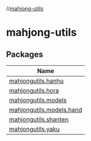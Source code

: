 //[mahjong-utils](index.md)

# mahjong-utils

## Packages

| Name |
|---|
| [mahjongutils.hanhu](mahjong-utils/mahjongutils.hanhu/index.md) |
| [mahjongutils.hora](mahjong-utils/mahjongutils.hora/index.md) |
| [mahjongutils.models](mahjong-utils/mahjongutils.models/index.md) |
| [mahjongutils.models.hand](mahjong-utils/mahjongutils.models.hand/index.md) |
| [mahjongutils.shanten](mahjong-utils/mahjongutils.shanten/index.md) |
| [mahjongutils.yaku](mahjong-utils/mahjongutils.yaku/index.md) |

